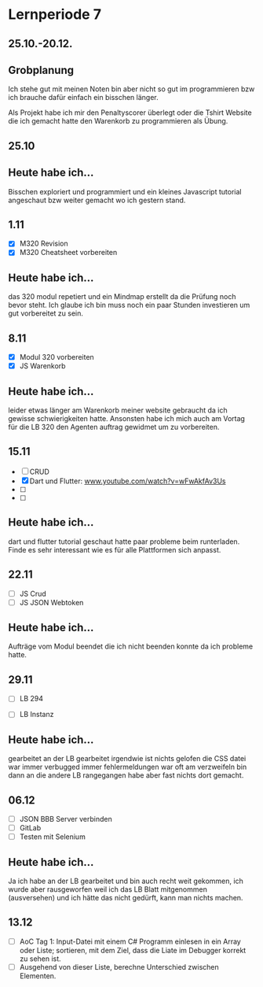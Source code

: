 # Lernperiode 7
## 25.10.-20.12.

## Grobplanung
Ich stehe gut mit meinen Noten bin aber nicht so gut im programmieren bzw ich brauche dafür einfach ein bisschen länger.

Als Projekt habe ich mir den Penaltyscorer überlegt oder die Tshirt Website die ich gemacht hatte den Warenkorb zu programmieren als Übung.

## 25.10

## Heute habe ich...
Bisschen exploriert und programmiert und ein kleines Javascript tutorial angeschaut bzw weiter gemacht wo ich gestern stand. 

## 1.11
- [x] M320 Revision
- [x] M320 Cheatsheet vorbereiten

## Heute habe ich...
das 320 modul repetiert und ein Mindmap erstellt da die Prüfung noch bevor steht. Ich glaube ich bin muss noch ein paar Stunden investieren um gut vorbereitet zu sein.

## 8.11
- [x] Modul 320 vorbereiten
- [x] JS Warenkorb

## Heute habe ich...
leider etwas länger am Warenkorb meiner website gebraucht da ich gewisse schwierigkeiten hatte. Ansonsten habe ich mich auch am Vortag für die LB 320 den Agenten auftrag gewidmet um zu vorbereiten.

## 15.11
- [ ] CRUD
- [x] Dart und Flutter: www.youtube.com/watch?v=wFwAkfAv3Us
- [ ] 
- [ ]
## Heute habe ich...
dart und flutter tutorial geschaut hatte paar probleme beim runterladen. Finde es sehr interessant wie es für alle Plattformen sich anpasst.

## 22.11
- [ ]  JS Crud
- [ ]  JS JSON Webtoken

## Heute habe ich...
Aufträge vom Modul beendet die ich nicht beenden konnte da ich probleme hatte.

## 29.11
- [ ] LB 294
- [ ] LB Instanz


## Heute habe ich...
gearbeitet an der LB gearbeitet irgendwie ist nichts gelofen die CSS datei war immer verbugged immer fehlermeldungen war oft am verzweifeln bin dann an die andere LB rangegangen habe aber fast nichts dort gemacht.

## 06.12
- [ ] JSON BBB Server verbinden
- [ ] GitLab
- [ ] Testen mit Selenium

## Heute habe ich...
Ja ich habe an der LB gearbeitet und bin auch recht weit gekommen, ich wurde aber rausgeworfen weil ich das LB Blatt mitgenommen (ausversehen) und ich hätte das nicht gedürft, kann man nichts machen. 

## 13.12
- [ ] AoC Tag 1: Input-Datei mit einem C# Programm einlesen in ein Array oder Liste; sortieren, mit dem Ziel, dass die Liate im Debugger korrekt zu sehen ist.
- [ ] Ausgehend von dieser Liste, berechne Unterschied zwischen Elementen.
